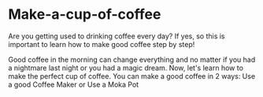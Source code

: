 # Make-a-cup-of-coffee
Are you getting used to drinking coffee every day? If yes, so this is important to learn how to make good coffee step by step!

Good coffee in the morning can change everything and no matter if you had a nightmare last night or you had a magic dream.
Now, let's learn how to make the perfect cup of coffee.
You can make a good coffee in 2 ways:
Use a good Coffee Maker or
Use a Moka Pot
